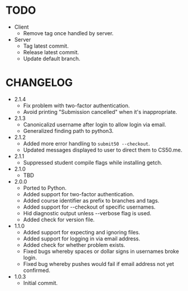 # TODO

* Client
    * Remove tag once handled by server.
* Server
    * Tag latest commit.
    * Release latest commit.
    * Update default branch.

# CHANGELOG

* 2.1.4
    * Fix problem with two-factor authentication.
    * Avoid printing "Submission cancelled" when it's inappropriate.
* 2.1.3
    * Canonicalizd username after login to allow login via email.
    * Generalized finding path to python3.
* 2.1.2
    * Added more error handling to `submit50 --checkout`.
    * Updated messages displayed to user to direct them to CS50.me.
* 2.1.1
    * Suppressed student compile flags while installing getch.
* 2.1.0
    * TBD
* 2.0.0
    * Ported to Python.
    * Added support for two-factor authentication.
    * Added course identifier as prefix to branches and tags.
    * Added support for --checkout of specific usernames.
    * Hid diagnostic output unless --verbose flag is used.
    * Added check for version file.
* 1.1.0
    * Added support for expecting and ignoring files.
    * Added support for logging in via email address.
    * Added check for whether problem exists.
    * Fixed bugs whereby spaces or dollar signs in usernames broke login.
    * Fixed bug whereby pushes would fail if email address not yet confirmed.
* 1.0.3
    * Initial commit.
